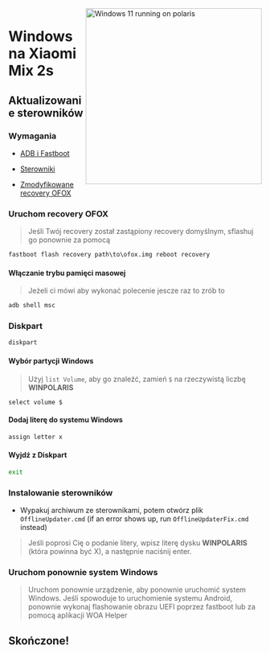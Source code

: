 <img align="right" src="https://github.com/n00b69/woa-polaris/blob/main/polaris.png" width="350" alt="Windows 11 running on polaris">

# Windows na Xiaomi Mix 2s

## Aktualizowanie sterowników

### Wymagania
- [ADB i Fastboot](https://developer.android.com/studio/releases/platform-tools)
  
- [Sterowniki](https://github.com/n00b69/woa-polaris/releases/tag/Drivers)

- [Zmodyfikowane recovery OFOX](https://github.com/n00b69/woa-polaris/releases/download/Files/ofox.img)

### Uruchom recovery OFOX
> Jeśli Twój recovery został zastąpiony recovery domyślnym, sflashuj go ponownie za pomocą
```cmd
fastboot flash recovery path\to\ofox.img reboot recovery
```

#### Włączanie trybu pamięci masowej
> Jeżeli ci mówi aby wykonać polecenie jescze raz to zrób to
```cmd
adb shell msc
```

### Diskpart
```cmd
diskpart
```

#### Wybór partycji Windows
> Użyj `list Volume`, aby go znaleźć, zamień `$` na rzeczywistą liczbę **WINPOLARIS**
```diskpart
select volume $
```

#### Dodaj literę do systemu Windows
```cmd
assign letter x
```

#### Wyjdź z Diskpart
```cmd
exit
```

### Instalowanie sterowników
- Wypakuj archiwum ze sterownikami, potem otwórz plik `OfflineUpdater.cmd` (if an error shows up, run `OfflineUpdaterFix.cmd` instead)
 
> Jeśli poprosi Cię o podanie litery, wpisz literę dysku **WINPOLARIS** (która powinna być X), a następnie naciśnij enter.

### Uruchom ponownie system Windows
> Uruchom ponownie urządzenie, aby ponownie uruchomić system Windows. Jeśli spowoduje to uruchomienie systemu Android, ponownie wykonaj flashowanie obrazu UEFI poprzez fastboot lub za pomocą aplikacji WOA Helper

## Skończone!















